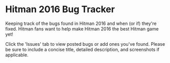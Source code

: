 # Hitman 2016 Bug Tracker

Keeping track of the bugs found in Hitman 2016 and when (or if) they're fixed. Hitman fans want to help make Hitman 2016 the best Hitman game yet!

Click the 'Issues' tab to view posted bugs or add ones you've found. Please be sure to include a concise title, detailed description, and screenshots if applicable.
